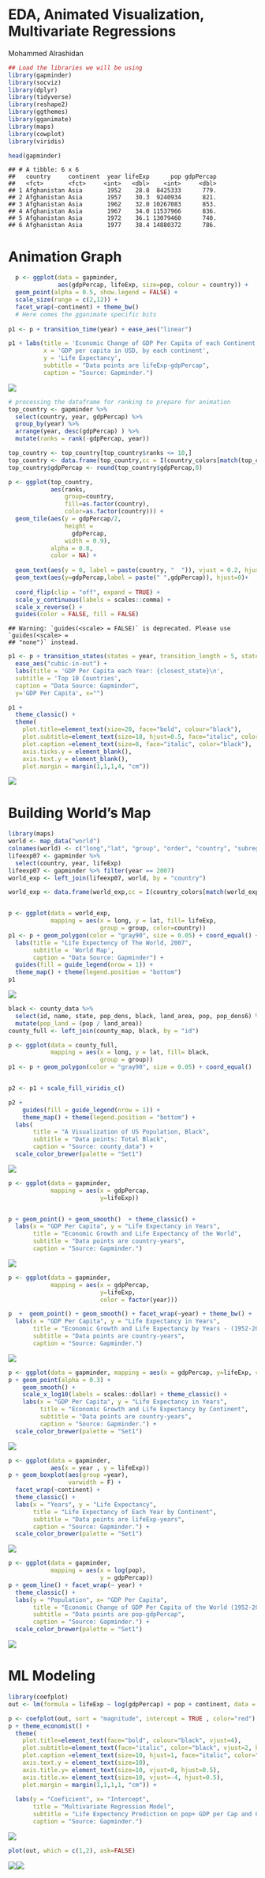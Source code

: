 EDA, Animated Visualization, Multivariate Regressions
================
Mohammed Alrashidan

``` r
## Load the libraries we will be using
library(gapminder)
library(socviz)
library(dplyr)
library(tidyverse)
library(reshape2)
library(ggthemes)
library(gganimate)
library(maps)
library(cowplot)
library(viridis)
```

``` r
head(gapminder)
```

    ## # A tibble: 6 x 6
    ##   country     continent  year lifeExp      pop gdpPercap
    ##   <fct>       <fct>     <int>   <dbl>    <int>     <dbl>
    ## 1 Afghanistan Asia       1952    28.8  8425333      779.
    ## 2 Afghanistan Asia       1957    30.3  9240934      821.
    ## 3 Afghanistan Asia       1962    32.0 10267083      853.
    ## 4 Afghanistan Asia       1967    34.0 11537966      836.
    ## 5 Afghanistan Asia       1972    36.1 13079460      740.
    ## 6 Afghanistan Asia       1977    38.4 14880372      786.

# Animation Graph

``` r
  p <- ggplot(data = gapminder, 
              aes(gdpPercap, lifeExp, size=pop, colour = country)) +
  geom_point(alpha = 0.5, show.legend = FALSE) +
  scale_size(range = c(2,12)) +
  facet_wrap(~continent) + theme_bw()
  # Here comes the gganimate specific bits
  
p1 <- p + transition_time(year) + ease_aes("linear")

p1 + labs(title = 'Economic Change of GDP Per Capita of each Continent in Year: {frame_time}', 
          x = 'GDP per capita in USD, by each continent', 
          y = 'Life Expectancy',
          subtitle = "Data points are lifeExp-gdpPercap",
          caption = "Source: Gapminder.")
```

![](EDA,-Gapminder-Visualization-using-ggply2-and-gganimate_files/figure-gfm/unnamed-chunk-3-1.gif)<!-- -->

``` r
# processing the dataframe for ranking to prepare for animation
top_country <- gapminder %>% 
  select(country, year, gdpPercap) %>%
  group_by(year) %>%
  arrange(year, desc(gdpPercap) ) %>%
  mutate(ranks = rank(-gdpPercap, year))

top_country <- top_country[top_country$ranks <= 10,]
top_country <- data.frame(top_country,cc = I(country_colors[match(top_country$country,names(country_colors))]))
top_country$gdpPercap <- round(top_country$gdpPercap,0)
```

``` r
p <- ggplot(top_country, 
            aes(ranks, 
                group=country, 
                fill=as.factor(country), 
                color=as.factor(country))) +
  geom_tile(aes(y = gdpPercap/2, 
                height = 
                  gdpPercap, 
                width = 0.9),
            alpha = 0.8,
            color = NA) +
  
  geom_text(aes(y = 0, label = paste(country, "  ")), vjust = 0.2, hjust = 1.2) +
  geom_text(aes(y=gdpPercap,label = paste(" ",gdpPercap)), hjust=0)+
  
  coord_flip(clip = "off", expand = TRUE) +
  scale_y_continuous(labels = scales::comma) +
  scale_x_reverse() +
  guides(color = FALSE, fill = FALSE) 
```

    ## Warning: `guides(<scale> = FALSE)` is deprecated. Please use `guides(<scale> =
    ## "none")` instead.

``` r
p1 <- p + transition_states(states = year, transition_length = 5, state_length = 1) + 
  ease_aes("cubic-in-out") +
  labs(title = 'GDP Per Capita each Year: {closest_state}\n', 
  subtitle = 'Top 10 Countries',
  caption = "Data Source: Gapminder",
  y='GDP Per Capita', x="")

p1 +
  theme_classic() +
  theme(
    plot.title=element_text(size=20, face="bold", colour="black"),
    plot.subtitle=element_text(size=18, hjust=0.5, face="italic", color="black", vjust=-1),
    plot.caption =element_text(size=8, face="italic", color="black"),
    axis.ticks.y = element_blank(), 
    axis.text.y = element_blank(), 
    plot.margin = margin(1,1,1,4, "cm"))
```

![](EDA,-Gapminder-Visualization-using-ggply2-and-gganimate_files/figure-gfm/unnamed-chunk-5-1.gif)<!-- -->

# Building World’s Map

``` r
library(maps)
world <- map_data("world")
colnames(world) <- c("long","lat", "group", "order", "country", "subregion")
lifeexp07 <- gapminder %>%
  select(country, year, lifeExp)
lifeexp07 <- gapminder %>% filter(year == 2007)
world_exp <- left_join(lifeexp07, world, by = "country")

world_exp <- data.frame(world_exp,cc = I(country_colors[match(world_exp$country,names(country_colors))]))


p <- ggplot(data = world_exp,
            mapping = aes(x = long, y = lat, fill= lifeExp, 
                          group = group, color=country))
p1 <- p + geom_polygon(color = "gray90", size = 0.05) + coord_equal() + 
  labs(title = "Life Expectency of The World, 2007",
       subtitle = 'World Map',
       caption = "Data Source: Gapminder") +
  guides(fill = guide_legend(nrow = 1)) + 
  theme_map() + theme(legend.position = "bottom")
p1
```

![](EDA,-Gapminder-Visualization-using-ggply2-and-gganimate_files/figure-gfm/unnamed-chunk-6-1.png)<!-- -->

``` r
black <- county_data %>%
  select(id, name, state, pop_dens, black, land_area, pop, pop_dens6) %>%
  mutate(pop_land = (pop / land_area))
county_full <- left_join(county_map, black, by = "id")

p <- ggplot(data = county_full,
            mapping = aes(x = long, y = lat, fill= black, 
                          group = group))
p1 <- p + geom_polygon(color = "gray90", size = 0.05) + coord_equal()


p2 <- p1 + scale_fill_viridis_c()

p2 + 
    guides(fill = guide_legend(nrow = 1)) + 
    theme_map() + theme(legend.position = "bottom") +
  labs(
       title = "A Visualization of US Population, Black",
       subtitle = "Data points: Total Black",
       caption = "Source: county_data") +
  scale_color_brewer(palette = "Set1")
```

![](EDA,-Gapminder-Visualization-using-ggply2-and-gganimate_files/figure-gfm/unnamed-chunk-7-1.png)<!-- -->

``` r
p <- ggplot(data = gapminder, 
            mapping = aes(x = gdpPercap,
                          y=lifeExp))


p + geom_point() + geom_smooth()  + theme_classic() + 
  labs(x = "GDP Per Capita", y = "Life Expectancy in Years",
       title = "Economic Growth and Life Expectancy of the World",
       subtitle = "Data points are country-years",
       caption = "Source: Gapminder.") 
```

![](EDA,-Gapminder-Visualization-using-ggply2-and-gganimate_files/figure-gfm/unnamed-chunk-8-1.png)<!-- -->

``` r
p <- ggplot(data = gapminder,
            mapping = aes(x = gdpPercap,
                          y=lifeExp,
                          color = factor(year)))

p  +  geom_point() + geom_smooth() + facet_wrap(~year) + theme_bw() +
  labs(x = "GDP Per Capita", y = "Life Expectancy in Years",
       title = "Economic Growth and Life Expectancy by Years - (1952-2007)",
       subtitle = "Data points are country-years",
       caption = "Source: Gapminder.") 
```

![](EDA,-Gapminder-Visualization-using-ggply2-and-gganimate_files/figure-gfm/unnamed-chunk-9-1.png)<!-- -->

``` r
p <- ggplot(data = gapminder, mapping = aes(x = gdpPercap, y=lifeExp, color = continent))
p + geom_point(alpha = 0.3) +
    geom_smooth() +
    scale_x_log10(labels = scales::dollar) + theme_classic() +
    labs(x = "GDP Per Capita", y = "Life Expectancy in Years",
         title = "Economic Growth and Life Expectancy by Continent",
         subtitle = "Data points are country-years",
         caption = "Source: Gapminder.") +
  scale_color_brewer(palette = "Set1")
```

![](EDA,-Gapminder-Visualization-using-ggply2-and-gganimate_files/figure-gfm/unnamed-chunk-10-1.png)<!-- -->

``` r
p <- ggplot(data = gapminder,
            aes(x = year , y = lifeExp))
p + geom_boxplot(aes(group =year),
                 varwidth = F) + 
  facet_wrap(~continent) +
  theme_classic() +
  labs(x = "Years", y = "Life Expectancy",
       title = "Life Expectancy of Each Year by Continent",
       subtitle = "Data points are lifeExp-years",
       caption = "Source: Gapminder.") +
  scale_color_brewer(palette = "Set1")
```

![](EDA,-Gapminder-Visualization-using-ggply2-and-gganimate_files/figure-gfm/unnamed-chunk-11-1.png)<!-- -->

``` r
p <- ggplot(data = gapminder, 
            mapping = aes(x = log(pop),
                          y = gdpPercap))
p + geom_line() + facet_wrap(~ year) + 
  theme_classic() + 
  labs(y = "Population", x= "GDP Per Capita",
       title = "Economic Change of GDP Per Capita of the World (1952-2007) ",
       subtitle = "Data points are pop-gdpPercap",
       caption = "Source: Gapminder.") +
  scale_color_brewer(palette = "Set1")
```

![](EDA,-Gapminder-Visualization-using-ggply2-and-gganimate_files/figure-gfm/unnamed-chunk-12-1.png)<!-- -->

# ML Modeling

``` r
library(coefplot)
out <- lm(formula = lifeExp ~ log(gdpPercap) + pop + continent, data = gapminder)

p <- coefplot(out, sort = "magnitude", intercept = TRUE , color="red")
p + theme_economist() + 
  theme(
    plot.title=element_text(face="bold", colour="black", vjust=4),
    plot.subtitle=element_text(face="italic", color="black", vjust=2, hjust = 0),
    plot.caption =element_text(size=10, hjust=1, face="italic", color="black"),
    axis.text.y = element_text(size=10),
    axis.title.y= element_text(size=10, vjust=8, hjust=0.5),
    axis.title.x= element_text(size=10, vjust=-4, hjust=0.5),
    plot.margin = margin(1,1,1,1, "cm")) +
  
  labs(y = "Coeficient", x= "Intercept",
       title = "Multivariate Regression Model",
       subtitle = "Life Expectency Prediction on pop+ GDP per Cap and Continet",
       caption = "Source: Gapminder.") 
```

![](EDA,-Gapminder-Visualization-using-ggply2-and-gganimate_files/figure-gfm/unnamed-chunk-13-1.png)<!-- -->

``` r
plot(out, which = c(1,2), ask=FALSE) 
```

![](EDA,-Gapminder-Visualization-using-ggply2-and-gganimate_files/figure-gfm/unnamed-chunk-14-1.png)<!-- -->![](EDA,-Gapminder-Visualization-using-ggply2-and-gganimate_files/figure-gfm/unnamed-chunk-14-2.png)<!-- -->
